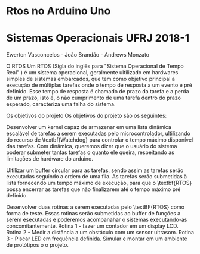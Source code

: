 # Rtos no Arduino Uno
# Sistemas Operacionais UFRJ 2018-1
Ewerton Vasconcelos - João Brandão - Andrews Monzato

O RTOS
Um RTOS (Sigla do inglês para "Sistema Operacional de Tempo Real" ) é um sistema operacional, geralmente ultilizado em hardwares simples  de  sistemas embarcados, que tem como objetivo principal a execução de múltiplas tarefas onde o tempo de resposta a um evento é pré definido. Esse tempo de resposta é chamado de prazo da tarefa e a perda de um prazo, isto é, o não cumprimento de uma tarefa dentro do prazo esperado, caracteriza uma falha do sistema.


Os objetivos do projeto
Os objetivos do projeto são os seguintes:


  Desenvolver um kernel capaz de armazenar em uma lista dinâmica escalável de tarefas a serem executadas pelo microcontrolador, ultilizando do recurso de \textbf{Watchdog} para controlar o tempo máximo disponível das tarefas. Com dinâmica, queremos dizer que o usuário do sistema poderar submeter tantas tarefas o quanto ele queira, respeitando as limitações de hardware do arduíno.
  
  Ultilizar um buffer circular para as tarefas, sendo assim as tarefas serão executadas seguindo a ordem de uma fila. As tarefas serão submetidas à lista fornecendo um tempo máximo de execução, para que o \textbf{RTOS} possa encerrar as tarefas que não finalizarem até o tempo máximo pré definido.
  
  Desenvolver duas rotinas a serem executadas pelo \textBF{RTOS} como forma de teste. Essas rotinas serão submetidas ao buffer de funções a serem esecutadas e poderemos acompanahar o sistemas executando-as concomitantemente.
   Rotina 1 - fazer um contador em um display LCD.
   Rotina 2 - Medir a distância a um obstáculo com um sensor ultrasom.
   Rotina 3 - Piscar LED em frequência definida.
 Simular e montar em um ambiente de protótipos o o projeto.
